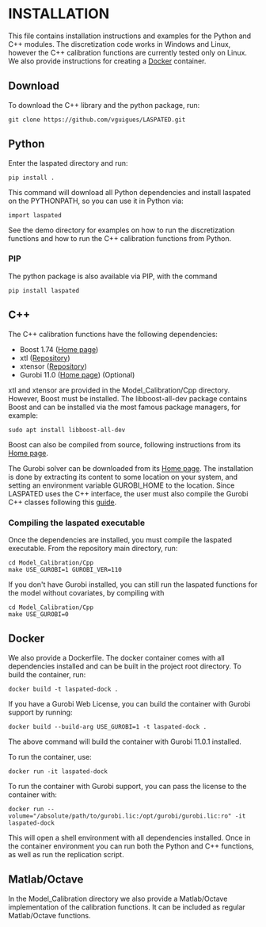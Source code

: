 # INSTALLATION

This file contains installation instructions and examples for the Python and C++ modules. The discretization code works in Windows and Linux, however the C++ calibration functions are currently tested only on Linux. We also provide instructions for creating a [Docker](#docker) container.

## Download

To download the C++ library and the python package, run:

    git clone https://github.com/vguigues/LASPATED.git

 
## Python

Enter the laspated directory and run:

    pip install .

This command will download all Python dependencies and install laspated on the PYTHONPATH, so you can use it in Python via:

    import laspated

See the demo directory for examples on how to run the discretization functions and how to run the C++ calibration functions from Python.

### PIP

The python package is also available via PIP, with the command

    pip install laspated





## C++

The C++ calibration functions have the following dependencies:

- Boost 1.74 ([Home page](www.boost.org))
- xtl ([Repository](https://github.com/xtensor-stack/xtl))
- xtensor ([Repository](https://github.com/xtensor-stack/xtensor))
- Gurobi 11.0 ([Home page](www.gurobi.com)) (Optional)

xtl and xtensor are provided in the Model_Calibration/Cpp directory. However, Boost must be installed. The libboost-all-dev package contains Boost and can be installed via the most famous package managers, for example:

    sudo apt install libboost-all-dev

Boost can also be compiled from source, following instructions from its [Home page](https://www.boost.org).

The Gurobi solver can be downloaded from its [Home page](https://www.gurobi.com). The installation is done by extracting its content to some location on your system, and setting an environment variable GUROBI_HOME to the location. Since LASPATED uses the C++ interface, the user must also compile the Gurobi C++ classes following this [guide](https://support.gurobi.com/hc/en-us/articles/360039093112-How-do-I-resolve-undefined-reference-errors-while-linking-Gurobi-in-C).

### Compiling the laspated executable

Once the dependencies are installed, you must compile the laspated executable. From the repository main directory, run:

    cd Model_Calibration/Cpp
    make USE_GUROBI=1 GUROBI_VER=110

If you don't have Gurobi installed, you can still run the laspated functions for the model without covariates, by compiling with

    cd Model_Calibration/Cpp
    make USE_GUROBI=0


## Docker

We also provide a Dockerfile. The docker container comes with all dependencies installed and can be built in the project root directory. To build the container, run:

```
docker build -t laspated-dock .
```

If you have a Gurobi Web License, you can build the container with Gurobi support by running:

```
docker build --build-arg USE_GUROBI=1 -t laspated-dock .
```

The above command will build the container with Gurobi 11.0.1 installed.

To run the container, use:
```
docker run -it laspated-dock
```

To run the container with Gurobi support, you can pass the license to the container with:
```
docker run --volume="/absolute/path/to/gurobi.lic:/opt/gurobi/gurobi.lic:ro" -it laspated-dock
```

This will open a shell environment with all dependencies installed. Once in the container environment you can run both the Python and C++ functions, as well as run the replication script.

## Matlab/Octave

In the Model_Calibration directory we also provide a Matlab/Octave implementation of the calibration functions. It can be included as regular Matlab/Octave functions.





